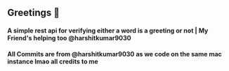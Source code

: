 ## Greetings 🙏
#### A simple rest api for verifying either a word is a greeting or not | My Friend's helping too @harshitkumar9030

#### All Commits are from @harshitkumar9030 as we code on the same mac instance lmao all credits to me 
